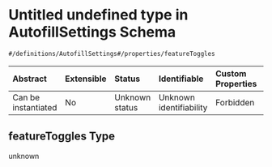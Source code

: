 # Untitled undefined type in AutofillSettings Schema

```txt
#/definitions/AutofillSettings#/properties/featureToggles
```



| Abstract            | Extensible | Status         | Identifiable            | Custom Properties | Additional Properties | Access Restrictions | Defined In                                                                                    |
| :------------------ | :--------- | :------------- | :---------------------- | :---------------- | :-------------------- | :------------------ | :-------------------------------------------------------------------------------------------- |
| Can be instantiated | No         | Unknown status | Unknown identifiability | Forbidden         | Allowed               | none                | [schema.settings.schema.json\*](../../out/schema.settings.schema.json "open original schema") |

## featureToggles Type

unknown
